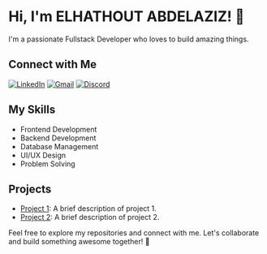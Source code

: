 # Hi, I'm ELHATHOUT ABDELAZIZ! 👋

I'm a passionate Fullstack Developer who loves to build amazing things. 

## Connect with Me

[![LinkedIn](https://img.shields.io/badge/LinkedIn-Connect-blue?style=for-the-badge&logo=linkedin)](https://www.linkedin.com/in/elhathout-abdelaziz-191290208/)
[![Gmail](https://img.shields.io/badge/Gmail-Email-red?style=for-the-badge&logo=gmail)](mailto:youremail@gmail.com)
[![Discord](https://img.shields.io/badge/Discord-Chat-green?style=for-the-badge&logo=discord)](https://discordapp.com/yourusername)

## My Skills

- Frontend Development
- Backend Development
- Database Management
- UI/UX Design
- Problem Solving

## Projects

- [Project 1](link-to-project-1): A brief description of project 1.
- [Project 2](link-to-project-2): A brief description of project 2.

Feel free to explore my repositories and connect with me. Let's collaborate and build something awesome together! 🚀
